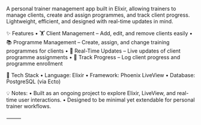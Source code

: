 A personal trainer management app built in Elixir, allowing trainers to manage clients, create and assign programmes, and track client progress. Lightweight, efficient, and designed with real-time updates in mind.

✨ Features
	•	🏋️ Client Management – Add, edit, and remove clients easily
	•	📚 Programme Management – Create, assign, and change training programmes for clients
	•	🔄 Real-Time Updates – Live updates of client programme assignments
	•	📝 Track Progress – Log client progress and programme enrollment

🚀 Tech Stack
	•	Language: Elixir
	•	Framework: Phoenix LiveView
	•	Database: PostgreSQL (via Ecto)

💡 Notes:
	•	Built as an ongoing project to explore Elixir, LiveView, and real-time user interactions.
	•	Designed to be minimal yet extendable for personal trainer workflows.

⸻
